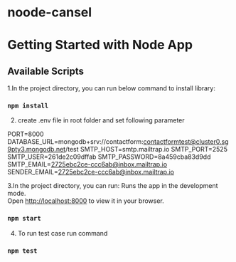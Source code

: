 # noode-cansel

# Getting Started with Node App

## Available Scripts

1.In the project directory, you can run below command to install library:

### `npm install`

2. create .env file in root folder and set following parameter

PORT=8000
DATABASE_URL=mongodb+srv://contactform:contactformtest@cluster0.sg9pty3.mongodb.net/test
SMTP_HOST=smtp.mailtrap.io
SMTP_PORT=2525
SMTP_USER=261de2c09dffab
SMTP_PASSWORD=8a459cba83d9dd
SMTP_EMAIL=2725ebc2ce-ccc6ab@inbox.mailtrap.io
SENDER_EMAIL=2725ebc2ce-ccc6ab@inbox.mailtrap.io

3.In the project directory, you can run:
Runs the app in the development mode.\
Open [http://localhost:8000](http://localhost:8000) to view it in your browser.

### `npm start`

4. To run test case run command

### `npm test`
